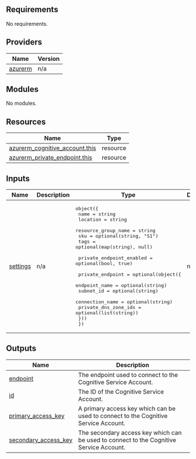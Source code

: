 <!-- BEGIN_TF_DOCS -->
## Requirements

No requirements.

## Providers

| Name | Version |
|------|---------|
| <a name="provider_azurerm"></a> [azurerm](#provider\_azurerm) | n/a |

## Modules

No modules.

## Resources

| Name | Type |
|------|------|
| [azurerm_cognitive_account.this](https://registry.terraform.io/providers/hashicorp/azurerm/latest/docs/resources/cognitive_account) | resource |
| [azurerm_private_endpoint.this](https://registry.terraform.io/providers/hashicorp/azurerm/latest/docs/resources/private_endpoint) | resource |

## Inputs

| Name | Description | Type | Default | Required |
|------|-------------|------|---------|:--------:|
| <a name="input_settings"></a> [settings](#input\_settings) | n/a | <pre>object({<br>    name                = string<br>    location            = string<br>    resource_group_name = string<br>    sku                 = optional(string, "S1")<br>    tags                = optional(map(string), null)<br><br>    private_endpoint_enabled = optional(bool, true)<br><br>    private_endpoint = optional(object({<br>      endpoint_name        = optional(string)<br>      subnet_id            = optional(string)<br>      connection_name      = optional(string)<br>      private_dns_zone_ids = optional(list(string))<br>    }))<br>  })</pre> | n/a | yes |

## Outputs

| Name | Description |
|------|-------------|
| <a name="output_endpoint"></a> [endpoint](#output\_endpoint) | The endpoint used to connect to the Cognitive Service Account. |
| <a name="output_id"></a> [id](#output\_id) | The ID of the Cognitive Service Account. |
| <a name="output_primary_access_key"></a> [primary\_access\_key](#output\_primary\_access\_key) | A primary access key which can be used to connect to the Cognitive Service Account. |
| <a name="output_secondary_access_key"></a> [secondary\_access\_key](#output\_secondary\_access\_key) | The secondary access key which can be used to connect to the Cognitive Service Account. |
<!-- END_TF_DOCS -->